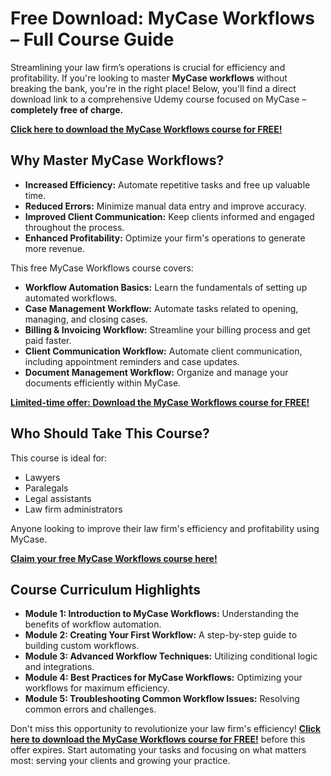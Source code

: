 # Free Download: MyCase Workflows – Full Course Guide

Streamlining your law firm’s operations is crucial for efficiency and profitability. If you're looking to master **MyCase workflows** without breaking the bank, you're in the right place! Below, you'll find a direct download link to a comprehensive Udemy course focused on MyCase – **completely free of charge.**

[**Click here to download the MyCase Workflows course for FREE!**](https://udemywork.com/mycase-workflows)

## Why Master MyCase Workflows?

*   **Increased Efficiency:** Automate repetitive tasks and free up valuable time.
*   **Reduced Errors:** Minimize manual data entry and improve accuracy.
*   **Improved Client Communication:** Keep clients informed and engaged throughout the process.
*   **Enhanced Profitability:** Optimize your firm's operations to generate more revenue.

This free MyCase Workflows course covers:

*   **Workflow Automation Basics:** Learn the fundamentals of setting up automated workflows.
*   **Case Management Workflow:** Automate tasks related to opening, managing, and closing cases.
*   **Billing & Invoicing Workflow:** Streamline your billing process and get paid faster.
*   **Client Communication Workflow:** Automate client communication, including appointment reminders and case updates.
*   **Document Management Workflow:** Organize and manage your documents efficiently within MyCase.

[**Limited-time offer: Download the MyCase Workflows course for FREE!**](https://udemywork.com/mycase-workflows)

## Who Should Take This Course?

This course is ideal for:

*   Lawyers
*   Paralegals
*   Legal assistants
*   Law firm administrators

Anyone looking to improve their law firm's efficiency and profitability using MyCase.

[**Claim your free MyCase Workflows course here!**](https://udemywork.com/mycase-workflows)

## Course Curriculum Highlights

*   **Module 1: Introduction to MyCase Workflows:** Understanding the benefits of workflow automation.
*   **Module 2: Creating Your First Workflow:** A step-by-step guide to building custom workflows.
*   **Module 3: Advanced Workflow Techniques:** Utilizing conditional logic and integrations.
*   **Module 4: Best Practices for MyCase Workflows:** Optimizing your workflows for maximum efficiency.
*   **Module 5: Troubleshooting Common Workflow Issues:** Resolving common errors and challenges.

Don't miss this opportunity to revolutionize your law firm's efficiency! **[Click here to download the MyCase Workflows course for FREE!](https://udemywork.com/mycase-workflows)** before this offer expires. Start automating your tasks and focusing on what matters most: serving your clients and growing your practice.
